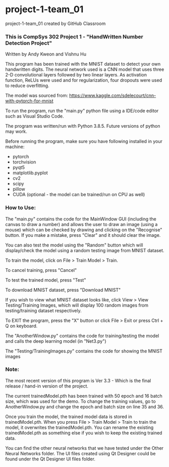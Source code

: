 # project-1-team_01
project-1-team_01 created by GitHub Classroom

### This is CompSys 302 Project 1 - "HandWritten Number Detection Project" 
Written by Andy Kweon and Vishnu Hu

This program has been trained with the MNIST dataset to detect your own handwritten digits.
The neural network used is a CNN model that uses three 2-D convolutional layers followed by two linear layers.
As activation function, ReLUs were used and for regularization, four dropouts were used to reduce overfitting.

The model was sourced from: https://www.kaggle.com/sdelecourt/cnn-with-pytorch-for-mnist

To run the program, run the "main.py" python file using a IDE/code editor such as Visual Studio Code.

The program was written/run with Python 3.8.5. Future versions of python may work.

Before running the program, make sure you have following installed in your machine:
- pytorch
- torchvision
- pyqt5
- matplotlib.pyplot
- cv2
- scipy
- pillow
- CUDA (optional - the model can be trained/run on CPU as well)

### How to Use:
The "main.py" contains the code for the MainWindow GUI (including the canvas to draw a number) and allows the user to draw an image (using a mouse) which can be checked by drawing and clicking on the "Recognise" button. If you make a mistake, press "Clear" and it should clear the image.

You can also test the model using the "Random" button which will display/check the model using a random testing image from MNIST dataset.

To train the model, click on File > Train Model > Train.

To cancel training, press "Cancel"

To test the trained model, press "Test"

To download MNIST dataset, press "Download MNIST"

If you wish to view what MNIST dataset looks like, click View > View Testing/Training Images, which will display 100 random images from testing/training dataset respectively.

To EXIT the program, press the "X" button or click File > Exit or press Ctrl + Q on keyboard.

The "AnotherWindow.py" contains the code for training/testing the model and calls the deep learning model (in "Net3.py")

The "Testing/TrainingImages.py" contains the code for showing the MNIST images


### Note:
The most recent version of this program is Ver 3.3 - Which is the final release / hand-in version of the project. 

The current trainedModel.pth has been trained with 50 epoch and 16 batch size, which was used for the demo. To change the training values, go to AnotherWindow.py and change the epoch and batch size on line 35 and 36. 

Once you train the model, the trained model data is stored in trainedModel.pth. When you press File > Train Model > Train to train the model, it overwrites the trainedModel.pth. You can rename the existing trainedModel.pth as something else if you wish to keep the existing trained data. 

You can find the other neural networks that we have tested under the Other Neural Networks folder. 
The UI files created using Qt Designer could be found under the Qt Designer UI files folder.

